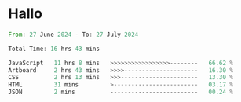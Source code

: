 # Hallo
<!--START_SECTION:waka-->

```rust
From: 27 June 2024 - To: 27 July 2024

Total Time: 16 hrs 43 mins

JavaScript   11 hrs 8 mins   >>>>>>>>>>>>>>>>>--------   66.62 %
Artboard     2 hrs 43 mins   >>>>---------------------   16.30 %
CSS          2 hrs 13 mins   >>>----------------------   13.30 %
HTML         31 mins         >------------------------   03.17 %
JSON         2 mins          -------------------------   00.24 %
```

<!--END_SECTION:waka-->
